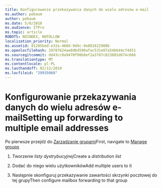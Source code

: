 ```yaml
---
title: Konfigurowanie przekazywania danych do wielu adresów e-mail
ms.author: pebaum
author: pebaum
ms.date: 5/8/2018
ms.audience: ITPro
ms.topic: article
ROBOTS: NOINDEX, NOFOLLOW
localization_priority: Normal
ms.assetid: 81205bed-e32a-468d-9d4c-9e881622908b
ms.openlocfilehash: 10787624ae8d6d590afac531e87a54b644cf4451
ms.sourcegitcommit: dd43cc0a9470f98b8ef2a3787c823801d674c666
ms.translationtype: MT
ms.contentlocale: pl-PL
ms.lasthandoff: 02/12/2019
ms.locfileid: "29935068"
---
```

# <a name="setting-up-forwarding-to-multiple-email-addresses"></a><span data-ttu-id="7c75a-102">Konfigurowanie przekazywania danych do wielu adresów e-mail</span><span class="sxs-lookup"><span data-stu-id="7c75a-102">Setting up forwarding to multiple email addresses</span></span>

<span data-ttu-id="7c75a-103">Po pierwsze przejdź do [Zarządzanie grupami](https://portal.office.com/adminportal/home#/groups)</span><span class="sxs-lookup"><span data-stu-id="7c75a-103">First, navigate to [Manage groups](https://portal.office.com/adminportal/home#/groups)</span></span>
  
1. <span data-ttu-id="7c75a-104">Tworzenie *listy dystrybucyjnej*</span><span class="sxs-lookup"><span data-stu-id="7c75a-104">Create a  *distribution list*</span></span> 
    
2. <span data-ttu-id="7c75a-105">Dodać do niego wielu użytkowników</span><span class="sxs-lookup"><span data-stu-id="7c75a-105">Add multiple users to it</span></span>
    
3. <span data-ttu-id="7c75a-106">Następnie skonfiguruj przekazywanie zawartości skrzynki pocztowej do tej grupy</span><span class="sxs-lookup"><span data-stu-id="7c75a-106">Then configure mailbox forwarding to that group</span></span>
    

